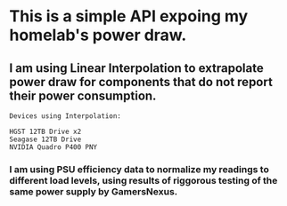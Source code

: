 # This is a simple API expoing my homelab's power draw. 
## I am using Linear Interpolation to extrapolate power draw for components that do not report their power consumption.

    Devices using Interpolation:
```
HGST 12TB Drive x2
Seagase 12TB Drive
NVIDIA Quadro P400 PNY  
```

### I am using PSU efficiency data to normalize my readings to different load levels, using results of riggorous testing of the same power supply by GamersNexus.